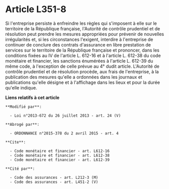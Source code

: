 # Article L351-8

Si l'entreprise persiste à enfreindre les règles qui s'imposent à elle sur le territoire de la République française,
l'Autorité de contrôle prudentiel et de résolution peut prendre les mesures appropriées pour prévenir de nouvelles
irrégularités et, si les circonstances l'exigent, interdire à l'entreprise de continuer de conclure des contrats d'assurance
en libre prestation de services sur le territoire de la République française et prononcer, dans les conditions fixées au IV
de l'article L. 612-16 et à l'article L. 612-38 du code monétaire et financier, les sanctions énumérées à l'article L. 612-39
du même code, à l'exception de celle prévue au 4° dudit article. L'Autorité de contrôle prudentiel et de résolution procède,
aux frais de l'entreprise, à la publication des mesures qu'elle a ordonnées dans les journaux et publications qu'elle désigne
et à l'affichage dans les lieux et pour la durée qu'elle indique.

**Liens relatifs à cet article**

	**Modifié par**:

	  - Loi n°2013-672 du 26 juillet 2013 - art. 24 (V)

	**Abrogé par**:

	  - ORDONNANCE n°2015-378 du 2 avril 2015 - art. 4

	**Cite**:

	  - Code monétaire et financier - art. L612-16
	  - Code monétaire et financier - art. L612-38
	  - Code monétaire et financier - art. L612-39

	**Cité par**:

	  - Code des assurances - art. L212-3 (M)
	  - Code des assurances - art. L451-2 (V)
